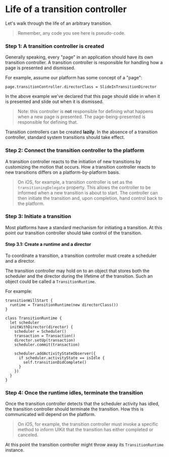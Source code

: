 # Life of a transition controller

Let's walk through the life of an arbitrary transition.

> Remember, any code you see here is pseudo-code.

### Step 1: A transition controller is created

Generally speaking, every "page" in an application should have its own transition controller. A transition controller is responsible for handling how a page is presented and dismissed.

For example, assume our platform has some concept of a "page":

    page.transitionController.directorClass = SlideInTransitionDirector

In the above example we've declared that this page should slide in when it is presented and slide out when it is dismissed.

> Note: this controller is **not** responsible for defining what happens when a new page is presented. The page-being-presented is responsible for defining that.

Transition controllers can be created **lazily**. In the absence of a transition controller, standard system transitions should take effect.

### Step 2: Connect the transition controller to the platform

A transition controller reacts to the initiation of new transitions by customizing the motion that occurs. How a transition controller reacts to new transitions differs on a platform-by-platform basis.

> On iOS, for example, a transition controller is set as the `transitioningDelegate` property. This allows the controller to be informed when a new transition is about to start. The controller can then initiate the transition and, upon completion, hand control back to the platform.

### Step 3: Initiate a transition

Most platforms have a standard mechanism for initiating a transition. At this point our transition controller should take control of the transition.

#### Step 3.1: Create a runtime and a director

To coordinate a transition, a transition controller must create a scheduler and a director.

The transition controller may hold on to an object that stores both the scheduler and the director during the lifetime of the transition. Such an object could be called a `TransitionRuntime`.

For example:

    transitionWillStart {
      runtime = TransitionRuntime(new directorClass())
    }

    class TransitionRuntime {
      let scheduler
      initWithDirector(director) {
        scheduler = Scheduler()
        transaction = Transaction()
        director.setUp(transaction)
        scheduler.commit(transaction)
        
        scheduler.addActivityStateObserver({
          if scheduler.activityState == isIdle {
            self.transitionDidComplete()
          }
        })
      }
    }

### Step 4: Once the runtime idles, terminate the transition

Once the transition controller detects that the scheduler activity has idled, the transition controller should terminate the transition. How this is communicated will depend on the platform.

> On iOS, for example, the transition controller must invoke a specific method to inform UIKit that the transition has either completed or canceled.

At this point the transition controller might throw away its `TransitionRuntime` instance.
